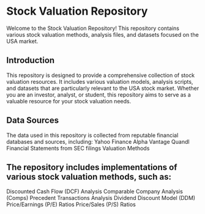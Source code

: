 # Stock Valuation Repository
Welcome to the Stock Valuation Repository! This repository contains various stock valuation methods, analysis files, and datasets focused on the USA market.

## Introduction
This repository is designed to provide a comprehensive collection of stock valuation resources. It includes various valuation models, analysis scripts, and datasets that are particularly relevant to the USA stock market. Whether you are an investor, analyst, or student, this repository aims to serve as a valuable resource for your stock valuation needs.

## Data Sources
The data used in this repository is collected from reputable financial databases and sources, including:
Yahoo Finance
Alpha Vantage
Quandl
Financial Statements from SEC filings
Valuation Methods

## The repository includes implementations of various stock valuation methods, such as:
Discounted Cash Flow (DCF) Analysis
Comparable Company Analysis (Comps)
Precedent Transactions Analysis
Dividend Discount Model (DDM)
Price/Earnings (P/E) Ratios
Price/Sales (P/S) Ratios

